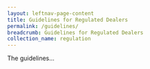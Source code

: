 ```yaml
---
layout: leftnav-page-content
title: Guidelines for Regulated Dealers
permalink: /guidelines/
breadcrumb: Guidelines for Regulated Dealers
collection_name: regulation
---
```


The guidelines...
